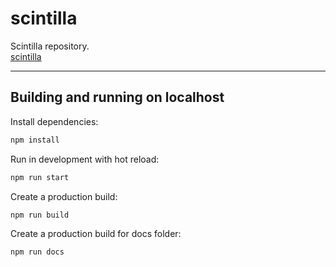 # scintilla

Scintilla repository.  
[scintilla](https://actarian.github.io/scintilla)

___

## Building and running on localhost  

Install dependencies:

```sh
npm install
```

Run in development with hot reload:

```sh
npm run start
```

Create a production build:

```sh
npm run build
```

Create a production build for docs folder:

```sh
npm run docs
```
